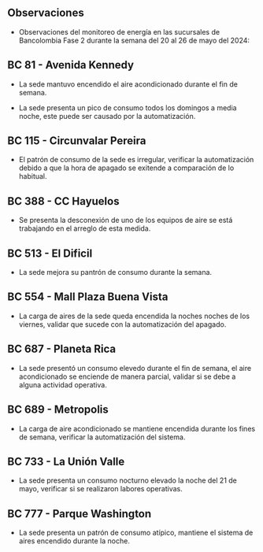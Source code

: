 ## Observaciones

<div align="right">

<!--<span style="font-size: smaller;"> Reporte semanal elaborado 02/01/2024</span> -->

</div>

- Observaciones del monitoreo de energía en las sucursales de Bancolombia Fase 2 durante la semana del 20 al 26 de mayo del 2024:

<!--## BC 73 - Pereira

<!-- - El lunes 1 de abril la carga de aire acondicionado fue mayor que los otros días -->

 ## BC 81 - Avenida Kennedy

- La sede mantuvo encendido el aire acondicionado durante el fin de semana. 

- La sede presenta un pico de consumo todos los domingos a media noche, este puede ser causado por la automatización.

<!--## BC 111 - Corozal

- Se presenta-->

<!-- - La sede presentó un consumo nocturno elevado la noche del 11 de Marzo. -->
<!-- Se corrige novedad de la carga del AA, para el 2 de mayo se puede tomar sede como referencia. Carga del aire era muy pequeña -->
## BC 115 - Circunvalar Pereira

<!-- - La sede presentó consumos elevados durante el fin de semana.-->

- El patrón de consumo de la sede es irregular, verificar la automatización debido a que la hora de apagado se exitende a comparación de lo habitual. 

<!-- -El cambio que presento la sede fue porque se pusieron las cargas de los cajeros que siempre funcionan -->

<!-- - La sede modificó su patrón de consumo histórico a partir del 30 de noviembre de 2023, especialmente en lo que respecta a los consumos nocturnos.-->

<!-- Se normaliza la novedad en la carga de aire acondicionado fuera del horario laboral a partir del 25 de noviembre, lo que resultará en una disminución en el consumo de energía y se reflejará en ahorros.-->
<!-- ## BC 265 Valle de Lili

- 


<!--## BC 332 - Zipaquira

- Se validan los consumos con la facturación y se determina que son estables. -->

<!-- ## BC 367 - Granada Meta 

- La sede normalizó su patrón de consumo.-->

<!--## BC 384 - Anapoima 

- Los días miércoles la sede apaga a el aire acondicionado a las 20:00 horas se sugiere realizar el apagado al igual que los otros días cuya hora es a las 19:00 horas.-->

## BC 388 - CC Hayuelos

- Se presenta la desconexión de uno de los equipos de aire se está trabajando en el arreglo de esta medida.

<!-- ## BC 478 - Mix Vía 40 

- La sede presenta un consumo nocturno elevado la noche del 24 de abril, verificar si se presentaron trabajos operativos.-->

## BC 513 - El Dificil

- La sede mejora su pantrón de consumo durante la semana.

<!-- - Para la sede se debe validar la instalación de las medidas de los equipos de aire.-->

<!-- - La sede presenta un patrón de consumo irregular, manteniendo el aire encendido en horas nocturnas.-->


<!--## BC 516 - Santa Marta-->

<!-- ## BC 517 - El Rodadero 
- La sede presentó un consumo nocuturno elevado para la noche del 7 de mayo, validar si se realizó algún trabajo operativo en la sede

<!-- - La sede presenta que la carga del aire es mayor a la totalizadora. -->

 ## BC 554 - Mall Plaza Buena Vista

- La carga de aires de la sede queda encendida la noches noches de los viernes, validar que sucede con la automatización del apagado.

<!--## BC 681 - Cerete

- Para la noche del 11 de mayo, la sede apagó el sistema de aires más tarde de lo habitual.-->

<!-- - Se está validando la instalación de los equipos de medida del aire acondicionado.

- La sede normalizó su patrón de consumo.-->

## BC 687 - Planeta Rica

- La sede presentó un consumo elevedo durante el fin de semana, el aire acondicionado se enciende de manera parcial, validar si se debe a alguna actividad operativa.

## BC 689 - Metropolis 

- La carga de aire acondicionado se mantiene encendida durante los fines de semana, verificar la automatización del sistema.

## BC 733 - La Unión Valle

- La sede presenta un consumo nocturno elevado la noche del 21 de mayo, verificar si se realizaron labores operativas.

<!-- - La sede presenta altos consumos nocturnos durante toda la semana. -->

<!--## BC 772 - Caicedonia

- La sede no operó el día lunes 22 de abril. -->

<!--## BC 775 - Bulevar 54

- La sede presentó un patrón de consumo atípico, manteniendo la carga de aire encendida durante toda la semana laboral.-->

 ## BC 777 - Parque Washington 

- La sede presenta un patrón de consumo atípico, mantiene el sistema de aires encendido durante la noche.

<!-- ## BC 781 - Prado Plaza

- -->

<!-- ## BC 802 - Puerto Lopez 

- La sede presenta un pico de consumo el sábado en la mañana.-->